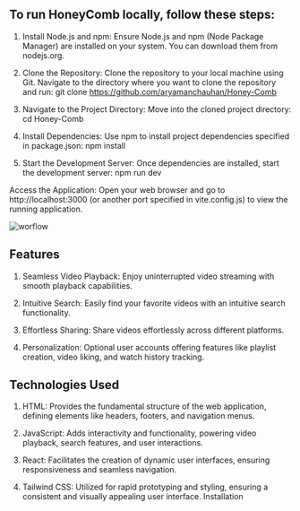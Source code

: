## To run HoneyComb locally, follow these steps:

1. Install Node.js and npm: Ensure Node.js and npm (Node Package Manager) are installed on your system. You can download them from nodejs.org.
   
2. Clone the Repository: Clone the repository to your local machine using Git. Navigate to the directory where you want to clone the repository and run: git clone https://github.com/aryamanchauhan/Honey-Comb
   
3. Navigate to the Project Directory: Move into the cloned project directory: cd Honey-Comb
   
4. Install Dependencies: Use npm to install project dependencies specified in package.json: npm install
   
5. Start the Development Server: Once dependencies are installed, start the development server: npm run dev
    
Access the Application: Open your web browser and go to http://localhost:3000 (or another port specified in vite.config.js) to view the running application.


![worflow](https://github.com/aryamanchauhan/Honey-Comb/assets/132805331/f3393f8e-d071-45a5-bdc4-34f777969f46)


## Features

1. Seamless Video Playback: Enjoy uninterrupted video streaming with smooth playback capabilities.

2. Intuitive Search: Easily find your favorite videos with an intuitive search functionality.

3. Effortless Sharing: Share videos effortlessly across different platforms.

4. Personalization: Optional user accounts offering features like playlist creation, video liking, and watch history tracking.


## Technologies Used

1. HTML: Provides the fundamental structure of the web application, defining elements like headers, footers, and navigation menus.

2. JavaScript: Adds interactivity and functionality, powering video playback, search features, and user interactions.

3. React: Facilitates the creation of dynamic user interfaces, ensuring responsiveness and seamless navigation.

4. Tailwind CSS: Utilized for rapid prototyping and styling, ensuring a consistent and visually appealing user interface.
Installation

